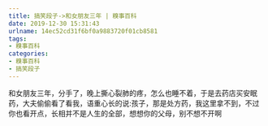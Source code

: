 ```yaml
---
title: 搞笑段子->和女朋友三年 | 糗事百科
date: 2019-12-30 15:31:43
urlname: 14ec52cd31f6bf0a9883720f01cb8581
tags: 
- 糗事百科
categories:
- 糗事百科
- 搞笑段子
---
```

和女朋友三年，分手了，晚上撕心裂肺的疼，怎么也睡不着，于是去药店买安眠药，大夫偷偷看了看我，语重心长的说:孩子，那是处方药，我这里拿不到，不过你也看开点，长相并不是人生的全部，想想你的父母，别不想不开啊



